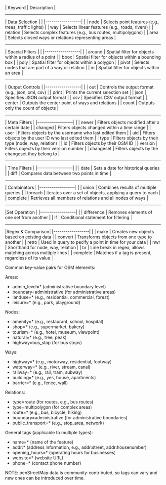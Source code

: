 | Keyword          | Description                                                      |
 _____________________________________________________________________________________
| Data Selection   |                                                                  |
|------------------|                                                                  |
| node             | Selects point features (e.g., trees, traffic lights)             |
| way              | Selects linear features (e.g., roads, rivers)                    |
| relation         | Selects complex features (e.g., bus routes, multipolygons)       |
| area             | Selects closed ways or relations representing areas              |
 _____________________________________________________________________________________
| Spacial Filters  |                                                                  |
|------------------|                                                                  |
| around           | Spatial filter for objects within a radius of a point            |
| bbox             | Spatial filter for objects within a bounding box                 |
| poly             | Spatial filter for objects within a polygon                      |
| pivot            | Selects nodes that are part of a way or relation                 |
| in               | Spatial filter for objects within an area                        |
 _____________________________________________________________________________________
| Output Controls  |
|------------------|                                                                  |
| out              | Controls the output format (e.g., json, xml, csv)                |
| print            | Prints the current selection set                                 |
| json             | Specifies JSON output format                                     |
| csv              | Specifies CSV output format                                      |
| center           | Outputs the center point of ways and relations                   |
| count            | Outputs only the count of objects                                |
 _____________________________________________________________________________________
| Meta Filters     |
|------------------|                                                                  |
| newer            | Filters objects modified after a certain date                    |
| changed          | Filters objects changed within a time range                      |
| user             | Filters objects by the username who last edited them             |
| uid              | Filters objects by the user ID who last edited them              |
| type             | Filters objects by their type (node, way, relation)              |
| id               | Filters objects by their OSM ID                                  |
| version          | Filters objects by their version number                          |
| changeset        | Filters objects by the changeset they belong to                  |
 _____________________________________________________________________________________
| Time Filters     |
|------------------|                                                                  |
| date             | Sets a date for historical queries                               |
| diff             | Compares data between two points in time                         |
 _____________________________________________________________________________________
| Combinators      |
|------------------|                                                                  |
| union            | Combines results of multiple queries                             |
| foreach          | Iterates over a set of objects, applying a query to each         |
| complete         | Retrieves all members of relations and all nodes of ways         |
 _____________________________________________________________________________________
|Set Operation     |
|------------------|                                                                  |
| difference       | Removes elements of one set from another                         |
| if               | Conditional statement for filtering                              |
 _____________________________________________________________________________________
|Regex & Comparison|
|------------------|                                                                  |
| make             | Creates new objects based on existing data                       |
| convert          | Transforms objects from one type to another                      |
| retro            | Used in query to pecify a point in time for your data            |
| nwr              | Shorthand for node, way, relation                                |
| br               | Line break in regex, allows matching across multiple lines       |
| complete         | Matches if a tag is present, regardless of its value             |



Common key-value pairs for OSM elements:

Areas:
* admin_level=* (administrative boundary level)
* boundary=administrative (for administrative areas)
* landuse=* (e.g., residential, commercial, forest)
* leisure=* (e.g., park, playground)

Nodes:
* amenity=* (e.g., restaurant, school, hospital)
* shop=* (e.g., supermarket, bakery)
* tourism=* (e.g., hotel, museum, viewpoint)
* natural=* (e.g., tree, peak)
* highway=bus_stop (for bus stops)

Ways:
* highway=* (e.g., motorway, residential, footway)
* waterway=* (e.g., river, stream, canal)
* railway=* (e.g., rail, tram, subway)
* building=* (e.g., yes, house, apartments)
* barrier=* (e.g., fence, wall)

Relations:
* type=route (for routes, e.g., bus routes)
* type=multipolygon (for complex areas)
* route=* (e.g., bus, bicycle, hiking)
* boundary=administrative (for administrative boundaries)
* public_transport=* (e.g., stop_area, network)

General tags (applicable to multiple types):
* name=* (name of the feature)
* addr:* (address information, e.g., addr:street, addr:housenumber)
* opening_hours=* (operating hours for businesses)
* website=* (website URL)
* phone=* (contact phone number)

NOTE: penStreetMap data is community-contributed, so tags can vary and new ones can be introduced over time.